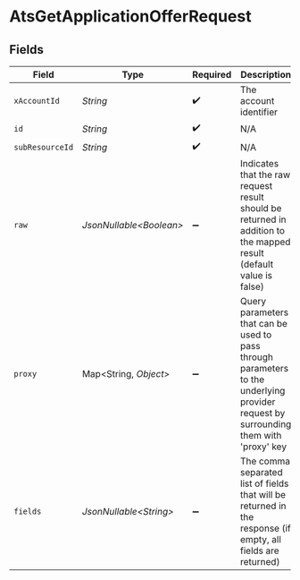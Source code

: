 # AtsGetApplicationOfferRequest


## Fields

| Field                                                                                                                                                      | Type                                                                                                                                                       | Required                                                                                                                                                   | Description                                                                                                                                                | Example                                                                                                                                                    |
| ---------------------------------------------------------------------------------------------------------------------------------------------------------- | ---------------------------------------------------------------------------------------------------------------------------------------------------------- | ---------------------------------------------------------------------------------------------------------------------------------------------------------- | ---------------------------------------------------------------------------------------------------------------------------------------------------------- | ---------------------------------------------------------------------------------------------------------------------------------------------------------- |
| `xAccountId`                                                                                                                                               | *String*                                                                                                                                                   | :heavy_check_mark:                                                                                                                                         | The account identifier                                                                                                                                     |                                                                                                                                                            |
| `id`                                                                                                                                                       | *String*                                                                                                                                                   | :heavy_check_mark:                                                                                                                                         | N/A                                                                                                                                                        |                                                                                                                                                            |
| `subResourceId`                                                                                                                                            | *String*                                                                                                                                                   | :heavy_check_mark:                                                                                                                                         | N/A                                                                                                                                                        |                                                                                                                                                            |
| `raw`                                                                                                                                                      | *JsonNullable\<Boolean>*                                                                                                                                   | :heavy_minus_sign:                                                                                                                                         | Indicates that the raw request result should be returned in addition to the mapped result (default value is false)                                         |                                                                                                                                                            |
| `proxy`                                                                                                                                                    | Map\<String, *Object*>                                                                                                                                     | :heavy_minus_sign:                                                                                                                                         | Query parameters that can be used to pass through parameters to the underlying provider request by surrounding them with 'proxy' key                       |                                                                                                                                                            |
| `fields`                                                                                                                                                   | *JsonNullable\<String>*                                                                                                                                    | :heavy_minus_sign:                                                                                                                                         | The comma separated list of fields that will be returned in the response (if empty, all fields are returned)                                               | id,remote_id,application_id,remote_application_id,start_date,status,offer_status,salary,currency,created_at,updated_at,offer_history,unified_custom_fields |